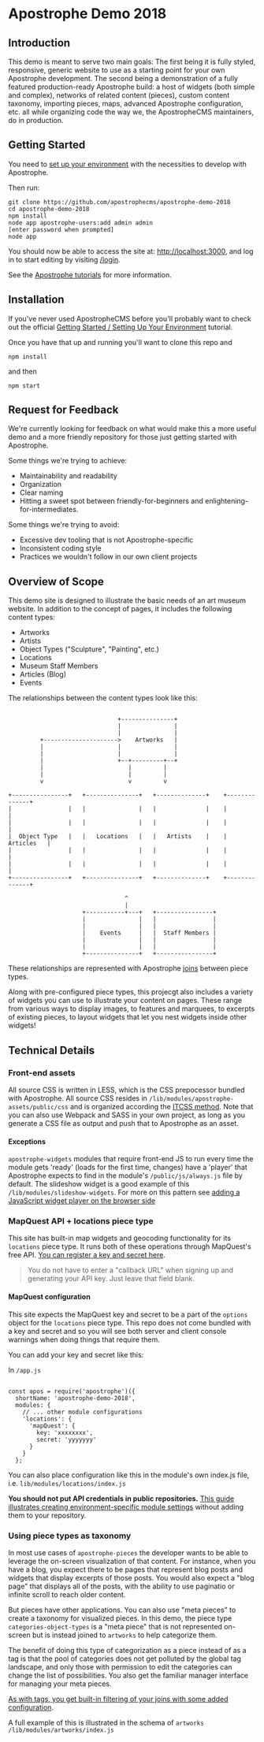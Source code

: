 # Apostrophe Demo 2018

## Introduction

This demo is meant to serve two main goals: The first being it is fully styled, responsive, generic website to use as a starting point for your own Apostrophe development. The second being a demonstration of a fully featured production-ready Apostrophe build: a host of widgets (both simple and complex), networks of related content (pieces), custom content taxonomy, importing pieces, maps, advanced Apostrophe configuration, etc. all while organizing code the way we, the ApostropheCMS maintainers, do in production.

## Getting Started

You need to [set up your environment](https://apostrophecms.org/docs/tutorials/getting-started/setting-up-your-environment.html) with the necessities to develop with Apostrophe.

Then run:

```
git clone https://github.com/apostrophecms/apostrophe-demo-2018
cd apostrophe-demo-2018
npm install
node app apostrophe-users:add admin admin
[enter password when prompted]
node app
```

You should now be able to access the site at: [http://localhost:3000](http://localhost:3000), and log in to start editing by visiting [/login](http://localhost:3000/login).

See the [Apostrophe tutorials](https://apostrophecms.org/docs/tutorials/getting-started/index.html) for more information.

## Installation
If you've never used ApostropheCMS before you'll probably want to check out the official [Getting Started / Setting Up Your Environment](https://apostrophecms.org/docs/tutorials/getting-started/setting-up-your-environment.html) tutorial.

Once you have that up and running you'll want to clone this repo and 

```
npm install
```

and then
```
npm start
```

## Request for Feedback

We're currently looking for feedback on what would make this a more useful demo and a more friendly repository for those just getting started with Apostrophe.

Some things we're trying to achieve:
- Maintainability and readability
- Organization
- Clear naming
- Hitting a sweet spot between friendly-for-beginners and enlightening-for-intermediates.

Some things we're trying to avoid:
- Excessive dev tooling that is not Apostrophe-specific
- Inconsistent coding style
- Practices we wouldn't follow in our own client projects

## Overview of Scope

This demo site is designed to illustrate the basic needs of an art museum website. In addition to the concept of pages, it includes the following content types:

- Artworks
- Artists
- Object Types ("Sculpture", "Painting", etc.)
- Locations
- Museum Staff Members
- Articles (Blog)
- Events

The relationships between the content types look like this:

```

                               +---------------+
                               |               |
                               |               |
         +--------------------->    Artworks   |
         |                     |               |
         |                     |               |
         |                     +--+---------+--+
         |                        |         |
         |                        |         |
         v                        v         v
   
+----------------+   +---------------+   +--------------+    +--------------+
|                |   |               |   |              |    |              |
|                |   |               |   |              |    |              |
|  Object Type   |   |   Locations   |   |   Artists    |    |   Articles   |
|                |   |               |   |              |    |              |
|                |   |               |   |              |    |              |
+----------------+   +---------------+   +--------------+    +--------------+

                                 ^
                                 |
                     +-----------+---+   +----------------+
                     |               |   |                |
                     |               |   |                |
                     |    Events     |   |  Staff Members |
                     |               |   |                |
                     |               |   |                |
                     +---------------+   +----------------+

```

These relationships are represented with Apostrophe [joins](https://apostrophecms.org/docs/tutorials/getting-started/schema-guide.html#code-join-by-array-code) between piece types.

Along with pre-configured piece types, this projecgt also includes a variety of widgets you can use to illustrate your content on pages. These range from various ways to display images, to features and marquees, to excerpts of existing pieces, to layout widgets that let you nest widgets inside other widgets!

## Technical Details

### Front-end assets
All source CSS is written in LESS, which is the CSS prepocessor bundled with Apostrophe. All source CSS resides in `/lib/modules/apostrophe-assets/public/css` and is organized according the [ITCSS method](https://www.xfive.co/blog/itcss-scalable-maintainable-css-architecture/). Note that you can also use Webpack and SASS in your own project, as long as you generate a CSS file as output and push that to Apostrophe as an asset.

#### Exceptions
`apostrophe-widgets` modules that require front-end JS to run every time the module gets 'ready' (loads for the first time, changes) have a 'player' that Apostrophe expects to find in the module's `/public/js/always.js` file by default. The slideshow widget is a good example of this  `/lib/modules/slideshow-widgets`. For more on this pattern see [adding a JavaScript widget player on the browser side](https://apostrophecms.org/docs/tutorials/getting-started/custom-widgets.html#adding-a-java-script-widget-player-on-the-browser-side)

### MapQuest API + locations piece type
This site has built-in map widgets and geocoding functionality for its `locations` piece type. It runs both of these operations through MapQuest's free API. [You can register a key and secret here](https://developer.mapquest.com/plan_purchase/steps/business_edition/business_edition_free/register).

> You do not have to enter a "callback URL" when signing up and generating your API key. Just leave that field blank.

#### MapQuest configuration
This site expects the MapQuest key and secret to be a part of the `options` object for the `locations` piece type. This repo does not come bundled with a key and secret and so you will see both server and client console warnings when doing things that require them.

You can add your key and secret like this:

In `/app.js`

```

const apos = require('apostrophe')({
  shortName: 'apostrophe-demo-2018',
  modules: {
    // ... other module configurations
    'locations': {
      'mapQuest': {
        key: 'xxxxxxxx',
        secret: 'yyyyyyy'
      }
    }
  };
```

You can also place configuration like this in the module's own index.js file, i.e. `lib/modules/locations/index.js`

**You should not put API credentials in public repositories.** [This guide illustrates creating environment-specific module settings](https://apostrophecms.org/docs/tutorials/getting-started/settings.html#changing-the-value-for-a-specific-server-only) without adding them to your repository.

### Using piece types as taxonomy

In most use cases of `apostrophe-pieces` the developer wants to be able to leverage the on-screen visualization of that content. For instance, when you have a blog, you expect there to be pages that represent blog posts and widgets that display excerpts of those posts. You would also expect a "blog page" that displays all of the posts, with the ability to use paginatio or infinite scroll to reach older content.

But pieces have other applications. You can also use "meta pieces" to create a taxonomy for visualized pieces. In this demo, the piece type `categories-object-types` is a "meta piece" that is not represented on-screen but is instead joined to `artworks` to help categorize them.

The benefit of doing this type of categorization as a piece instead of as a tag is that the pool of categories does not get polluted by the global tag landscape, and only those with permission to edit the categories can change the list of possibilities. You also get the familiar manager interface for managing your meta pieces.

[As with tags, you get built-in filtering of your joins with some added configuration](https://apostrophecms.org/docs/tutorials/intermediate/cursors.html#filtering-joins-browsing-profiles-by-market).

A full example of this is illustrated in the schema of `artworks` `/lib/modules/artworks/index.js`

